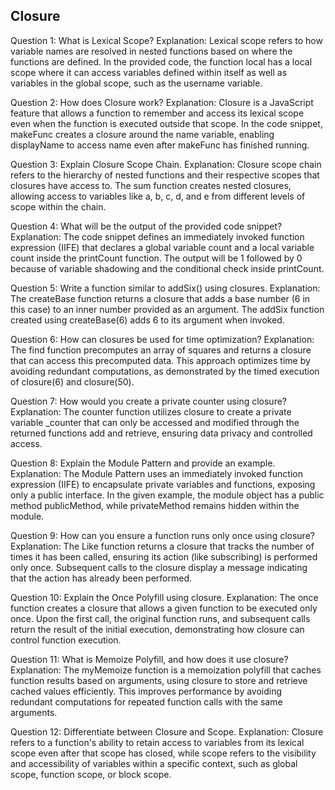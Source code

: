 ## Closure

Question 1: What is Lexical Scope?
Explanation: Lexical scope refers to how variable names are resolved in nested functions based on where the functions are defined. In the provided code, the function local has a local scope where it can access variables defined within itself as well as variables in the global scope, such as the username variable.

Question 2: How does Closure work?
Explanation: Closure is a JavaScript feature that allows a function to remember and access its lexical scope even when the function is executed outside that scope. In the code snippet, makeFunc creates a closure around the name variable, enabling displayName to access name even after makeFunc has finished running.

Question 3: Explain Closure Scope Chain.
Explanation: Closure scope chain refers to the hierarchy of nested functions and their respective scopes that closures have access to. The sum function creates nested closures, allowing access to variables like a, b, c, d, and e from different levels of scope within the chain.

Question 4: What will be the output of the provided code snippet?
Explanation: The code snippet defines an immediately invoked function expression (IIFE) that declares a global variable count and a local variable count inside the printCount function. The output will be 1 followed by 0 because of variable shadowing and the conditional check inside printCount.

Question 5: Write a function similar to addSix() using closures.
Explanation: The createBase function returns a closure that adds a base number (6 in this case) to an inner number provided as an argument. The addSix function created using createBase(6) adds 6 to its argument when invoked.

Question 6: How can closures be used for time optimization?
Explanation: The find function precomputes an array of squares and returns a closure that can access this precomputed data. This approach optimizes time by avoiding redundant computations, as demonstrated by the timed execution of closure(6) and closure(50).

Question 7: How would you create a private counter using closure?
Explanation: The counter function utilizes closure to create a private variable _counter that can only be accessed and modified through the returned functions add and retrieve, ensuring data privacy and controlled access.

Question 8: Explain the Module Pattern and provide an example.
Explanation: The Module Pattern uses an immediately invoked function expression (IIFE) to encapsulate private variables and functions, exposing only a public interface. In the given example, the module object has a public method publicMethod, while privateMethod remains hidden within the module.

Question 9: How can you ensure a function runs only once using closure?
Explanation: The Like function returns a closure that tracks the number of times it has been called, ensuring its action (like subscribing) is performed only once. Subsequent calls to the closure display a message indicating that the action has already been performed.

Question 10: Explain the Once Polyfill using closure.
Explanation: The once function creates a closure that allows a given function to be executed only once. Upon the first call, the original function runs, and subsequent calls return the result of the initial execution, demonstrating how closure can control function execution.

Question 11: What is Memoize Polyfill, and how does it use closure?
Explanation: The myMemoize function is a memoization polyfill that caches function results based on arguments, using closure to store and retrieve cached values efficiently. This improves performance by avoiding redundant computations for repeated function calls with the same arguments.

Question 12: Differentiate between Closure and Scope.
Explanation: Closure refers to a function's ability to retain access to variables from its lexical scope even after that scope has closed, while scope refers to the visibility and accessibility of variables within a specific context, such as global scope, function scope, or block scope.